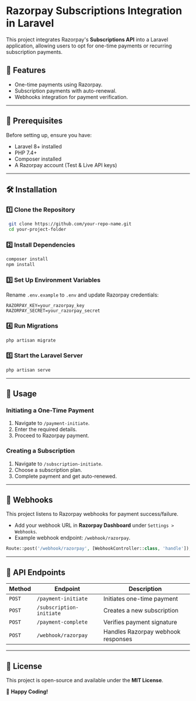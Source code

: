 # Razorpay Subscriptions Integration in Laravel

This project integrates Razorpay's **Subscriptions API** into a Laravel application, allowing users to opt for one-time payments or recurring subscription payments.

## 🚀 Features

-   One-time payments using Razorpay.
-   Subscription payments with auto-renewal.
-   Webhooks integration for payment verification.

---

## 📌 Prerequisites

Before setting up, ensure you have:

-   Laravel 8+ installed
-   PHP 7.4+
-   Composer installed
-   A Razorpay account (Test & Live API keys)

---

## 🛠️ Installation

### **1️⃣ Clone the Repository**

```bash
 git clone https://github.com/your-repo-name.git
 cd your-project-folder
```

### **2️⃣ Install Dependencies**

```bash
composer install
npm install
```

### **3️⃣ Set Up Environment Variables**

Rename `.env.example` to `.env` and update Razorpay credentials:

```env
RAZORPAY_KEY=your_razorpay_key
RAZORPAY_SECRET=your_razorpay_secret
```

### **4️⃣ Run Migrations**

```bash
php artisan migrate
```

### **5️⃣ Start the Laravel Server**

```bash
php artisan serve
```

---

## 🔹 Usage

### **Initiating a One-Time Payment**

1. Navigate to `/payment-initiate`.
2. Enter the required details.
3. Proceed to Razorpay payment.

### **Creating a Subscription**

1. Navigate to `/subscription-initiate`.
2. Choose a subscription plan.
3. Complete payment and get auto-renewed.

---

## 🔔 Webhooks

This project listens to Razorpay webhooks for payment success/failure.

-   Add your webhook URL in **Razorpay Dashboard** under `Settings > Webhooks`.
-   Example webhook endpoint: `/webhook/razorpay`.

```php
Route::post('/webhook/razorpay', [WebhookController::class, 'handle']);
```

---

## 📜 API Endpoints

| Method | Endpoint                 | Description                        |
| ------ | ------------------------ | ---------------------------------- |
| `POST` | `/payment-initiate`      | Initiates one-time payment         |
| `POST` | `/subscription-initiate` | Creates a new subscription         |
| `POST` | `/payment-complete`      | Verifies payment signature         |
| `POST` | `/webhook/razorpay`      | Handles Razorpay webhook responses |

---

## 📌 License

This project is open-source and available under the **MIT License**.

🚀 **Happy Coding!**
